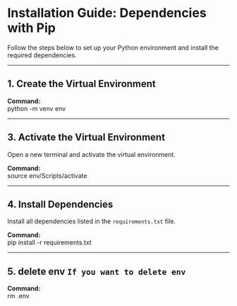 # Installation Guide: Dependencies with Pip

Follow the steps below to set up your Python environment and install the required dependencies.

---

## 1. Create the Virtual Environment

**Command:**  
python -m venv env

---

## 3. Activate the Virtual Environment

Open a new terminal and activate the virtual environment.

**Command:**  
source env/Scripts/activate

---

## 4. Install Dependencies

Install all dependencies listed in the `requirements.txt` file.

**Command:**  
pip install -r requirements.txt

---

## 5. delete env `If you want to delete env`

**Command:**  
rm .env 
